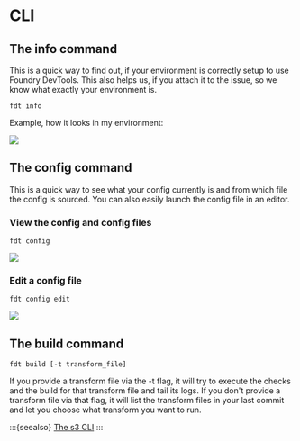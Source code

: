 # CLI

## The info command

This is a quick way to find out, if your environment is correctly setup to use Foundry DevTools.
This also helps us, if you attach it to the issue, so we know what exactly your environment is.

```shell
fdt info
```

Example, how it looks in my environment:
<!-- https://github.com/executablebooks/MyST-Parser/issues/176 -->
<img src="/pictures/fdt_info_example.svg"/>

## The config command

This is a quick way to see what your config currently is and from which file the config is sourced.
You can also easily launch the config file in an editor.

### View the config and config files

```shell
fdt config
```

<img src="/pictures/fdt_config_example.svg"/>

### Edit a config file

```shell
fdt config edit
```

<img src="/pictures/fdt_config_edit_example.svg"/>


## The build command

```shell
fdt build [-t transform_file]
```
If you provide a transform file via the -t flag, it will try to execute the checks and the build for that transform file and tail its logs.
If you don't provide a transform file via that flag, it will list the transform files in your last commit and let you choose what transform you want to run.

:::{seealso}
[The s3 CLI](/getting_started/s3.md)
:::
